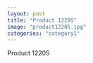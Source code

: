 ```yaml
---
layout: post
title: "Product 12205"
image: "product12205.jpg"
categories: "category1"
---
```

Product 12205
